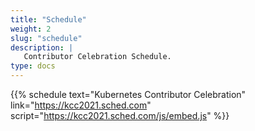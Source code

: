 ```yaml
---
title: "Schedule"
weight: 2
slug: "schedule"
description: |
   Contributor Celebration Schedule.
type: docs
---
```


{{% schedule
  text="Kubernetes Contributor Celebration"
  link="https://kcc2021.sched.com"
  script="https://kcc2021.sched.com/js/embed.js"
%}}
